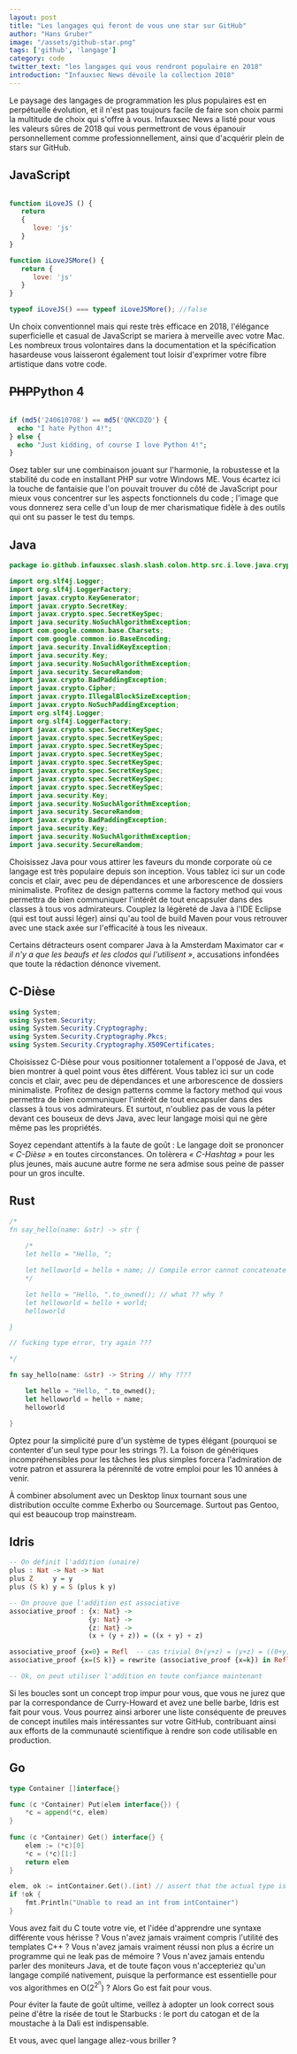 ```yaml
---
layout: post
title: "Les langages qui feront de vous une star sur GitHub"
author: "Hans Gruber"
image: "/assets/github-star.png"
tags: ['github', 'langage']
category: code
twitter_text: "les langages qui vous rendront populaire en 2018"
introduction: "Infauxsec News dévoile la collection 2018"
---
```


Le paysage des langages de programmation les plus populaires est en perpétuelle
évolution, et il n'est pas toujours facile de faire son choix parmi la
multitude de choix qui s'offre à vous. Infauxsec News a listé pour vous les
valeurs sûres de 2018 qui vous permettront de vous épanouir personnellement
comme professionnellement, ainsi que d'acquérir plein de stars sur GitHub.

## JavaScript

```javascript

function iLoveJS () {
   return
   {
      love: 'js'
   }
}

function iLoveJSMore() {
   return {
      love: 'js'
   }
}

typeof iLoveJS() === typeof iLoveJSMore(); //false
```

Un choix conventionnel mais qui reste très efficace en 2018, l'élégance
superficielle et casual de JavaScript se mariera à merveille avec votre Mac.
Les nombreux trous volontaires dans la documentation et la spécification
hasardeuse vous laisseront également tout loisir d'exprimer votre fibre
artistique dans votre code.

## ~~PHP~~Python 4

```php

if (md5('240610708') == md5('QNKCDZO') {
  echo "I hate Python 4!";
} else {
  echo "Just kidding, of course I love Python 4!";
}
```

Osez tabler sur une combinaison jouant sur l'harmonie, la robustesse et la
stabilité du code en installant PHP sur votre Windows ME. Vous écartez ici
la touche de fantaisie que l'on pouvait trouver du côté de JavaScript pour mieux
vous concentrer sur les aspects fonctionnels du code ; l'image que vous
donnerez sera celle d'un loup de mer charismatique fidèle à des outils qui ont
su passer le test du temps.

## Java

```java
package io.github.infauxsec.slash.slash.colon.http.src.i.love.java.crypto.here;

import org.slf4j.Logger;
import org.slf4j.LoggerFactory;
import javax.crypto.KeyGenerator;
import javax.crypto.SecretKey;
import javax.crypto.spec.SecretKeySpec;
import java.security.NoSuchAlgorithmException;
import com.google.common.base.Charsets;
import com.google.common.io.BaseEncoding;
import java.security.InvalidKeyException;
import java.security.Key;
import java.security.NoSuchAlgorithmException;
import java.security.SecureRandom;
import javax.crypto.BadPaddingException;
import javax.crypto.Cipher;
import javax.crypto.IllegalBlockSizeException;
import javax.crypto.NoSuchPaddingException;
import org.slf4j.Logger;
import org.slf4j.LoggerFactory;
import javax.crypto.spec.SecretKeySpec;
import javax.crypto.spec.SecretKeySpec;
import javax.crypto.spec.SecretKeySpec;
import javax.crypto.spec.SecretKeySpec;
import javax.crypto.spec.SecretKeySpec;
import javax.crypto.spec.SecretKeySpec;
import javax.crypto.spec.SecretKeySpec;
import javax.crypto.spec.SecretKeySpec;
import java.security.Key;
import java.security.NoSuchAlgorithmException;
import java.security.SecureRandom;
import javax.crypto.BadPaddingException;
import java.security.Key;
import java.security.NoSuchAlgorithmException;
import java.security.SecureRandom;
```

Choisissez Java pour vous attirer les faveurs du monde corporate où ce langage
est très populaire depuis son inception. Vous tablez ici sur un code concis et
clair, avec peu de dépendances et une arborescence de dossiers minimaliste.
Profitez de design patterns comme la factory method qui vous permettra de
bien communiquer l'intérêt de tout encapsuler dans des classes à tous vos
admirateurs. Couplez la légèreté de Java à l'IDE Eclipse (qui est tout aussi
léger) ainsi qu'au tool de build Maven pour vous retrouver avec une stack axée
sur l'efficacité à tous les niveaux.

Certains détracteurs osent comparer Java à la Amsterdam Maximator car *« il n'y
a que les beaufs et les clodos qui l'utilisent »*, accusations infondées que
toute la rédaction dénonce vivement.

## C-Dièse

```csharp
using System;
using System.Security;
using System.Security.Cryptography;
using System.Security.Cryptography.Pkcs;
using System.Security.Cryptography.X509Certificates;
```

Choisissez C-Dièse pour vous positionner totalement a l'opposé de Java, et
bien montrer à quel point vous êtes différent. Vous tablez ici sur un code
concis et clair, avec peu de dépendances et une arborescence de dossiers
minimaliste. Profitez de design patterns comme la factory method qui vous
permettra de bien communiquer l'intérêt de tout encapsuler dans des classes
à tous vos admirateurs. Et surtout, n'oubliez pas de vous la péter devant
ces bouseux de devs Java, avec leur langage moisi qui ne gère même pas
les propriétés.

Soyez cependant attentifs à la faute de goût : Le langage doit se prononcer
*« C-Dièse »* en toutes circonstances. On tolèrera *« C-Hashtag »* pour les
plus jeunes, mais aucune autre forme ne sera admise sous peine de passer
pour un gros inculte.

## Rust

```rust
/*
fn say_hello(name: &str) -> str {
    
    /*
    let hello = "Hello, ";

    let helloworld = hello + name; // Compile error cannot concatenate two str ? wtf
    */

    let hello = "Hello, ".to_owned(); // what ?? why ?
    let helloworld = hello + world;
    helloworld

}

// fucking type error, try again ???

*/ 

fn say_hello(name: &str) -> String // Why ????

    let hello = "Hello, ".to_owned();
    let helloworld = hello + name;
    helloworld

}
```

Optez pour la simplicité pure d'un système de types élégant (pourquoi
se contenter d'un seul type pour les strings ?). La foison de génériques
incompréhensibles pour les tâches les plus simples forcera l'admiration
de votre patron et assurera la pérennité de votre emploi pour les 10 années
à venir.

À combiner absolument avec un Desktop linux tournant sous une distribution
occulte comme Exherbo ou Sourcemage. Surtout pas Gentoo, qui est beaucoup trop
mainstream.


## Idris

```haskell
-- On définit l'addition (unaire)
plus : Nat -> Nat -> Nat
plus Z     y = y
plus (S k) y = S (plus k y)

-- On prouve que l'addition est associative
associative_proof : {x: Nat} -> 
                    {y: Nat} -> 
                    {z: Nat} ->
                    (x + (y + z)) = ((x + y) + z)

associative_proof {x=0} = Refl  -- cas trivial 0+(y+z) = (y+z) = ((0+y)+z)
associative_proof {x=(S k)} = rewrite (associative_proof {x=k}) in Refl -- cas inductif 

-- Ok, on peut utiliser l'addition en toute confiance maintenant
```

Si les boucles sont un concept trop impur pour vous, que vous ne jurez que par
la correspondance de Curry-Howard et avez une belle barbe, Idris est fait pour
vous. Vous pourrez ainsi arborer une liste conséquente de preuves de concept
inutiles mais intéressantes sur votre GitHub, contribuant ainsi aux efforts de
la communauté scientifique à rendre son code utilisable en production.

## Go

```go
type Container []interface{}

func (c *Container) Put(elem interface{}) {
    *c = append(*c, elem)
}
    
func (c *Container) Get() interface{} {
    elem := (*c)[0]
    *c = (*c)[1:]
    return elem
}

elem, ok := intContainer.Get().(int) // assert that the actual type is int
if !ok {
    fmt.Println("Unable to read an int from intContainer")
}
```

Vous avez fait du C toute votre vie, et l'idée d'apprendre une syntaxe différente
vous hérisse ? Vous n'avez jamais vraiment compris l'utilité des templates C++ ? 
Vous n'avez jamais vraiment réussi non plus a écrire un programme qui ne leak
pas de mémoire ? Vous n'avez jamais entendu parler des moniteurs Java, et de
toute façon vous n'accepteriez qu'un langage compilé nativement, puisque
la performance est essentielle pour vos algorithmes en O(2<sup>2<sup>n</sup></sup>) ? Alors Go
est fait pour vous.

Pour éviter la faute de goût ultime, veillez à adopter un look correct
sous peine d'être la risée de tout le Starbucks : le port du catogan
et de la moustache à la Dali est indispensable.

Et vous, avec quel langage allez-vous briller ?
